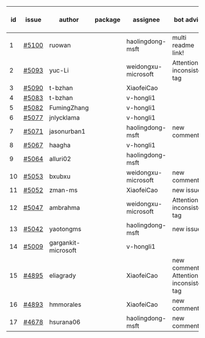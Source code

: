 | id | issue | author | package | assignee | bot advice | created date of issue | target release date | date from target |
| ------ | ------ | ------ | ------ | ------ | ------ | ------ | ------ | :-----: |
| 1 | [#5100](https://github.com/Azure/sdk-release-request/issues/5100) | ruowan |  | haolingdong-msft | multi readme link! | 04-01 | 04-26 |  |
| 2 | [#5093](https://github.com/Azure/sdk-release-request/issues/5093) | yuc-Li |  | weidongxu-microsoft | Attention to inconsistent tag | 03-29 | 04-26 |  |
| 3 | [#5090](https://github.com/Azure/sdk-release-request/issues/5090) | t-bzhan |  | XiaofeiCao |  | 03-27 | 04-26 |  |
| 4 | [#5083](https://github.com/Azure/sdk-release-request/issues/5083) | t-bzhan |  | v-hongli1 |  | 03-27 |  | 0 |
| 5 | [#5082](https://github.com/Azure/sdk-release-request/issues/5082) | FumingZhang |  | v-hongli1 |  | 03-25 |  | 0 |
| 6 | [#5077](https://github.com/Azure/sdk-release-request/issues/5077) | jnlycklama |  | v-hongli1 |  | 03-22 |  | 0 |
| 7 | [#5071](https://github.com/Azure/sdk-release-request/issues/5071) | jasonurban1 |  | haolingdong-msft | new comment. | 03-22 | 04-26 |  |
| 8 | [#5067](https://github.com/Azure/sdk-release-request/issues/5067) | haagha |  | v-hongli1 |  | 03-21 |  | 0 |
| 9 | [#5064](https://github.com/Azure/sdk-release-request/issues/5064) | alluri02 |  | haolingdong-msft |  | 03-20 | 04-26 |  |
| 10 | [#5053](https://github.com/Azure/sdk-release-request/issues/5053) | bxubxu |  | weidongxu-microsoft | new comment. | 03-18 | 04-26 |  |
| 11 | [#5052](https://github.com/Azure/sdk-release-request/issues/5052) | zman-ms |  | XiaofeiCao | new issue. | 03-15 | 04-26 |  |
| 12 | [#5047](https://github.com/Azure/sdk-release-request/issues/5047) | ambrahma |  | weidongxu-microsoft | Attention to inconsistent tag | 03-15 | 04-26 |  |
| 13 | [#5042](https://github.com/Azure/sdk-release-request/issues/5042) | yaotongms |  | haolingdong-msft | new issue. | 03-13 | 04-26 |  |
| 14 | [#5009](https://github.com/Azure/sdk-release-request/issues/5009) | gargankit-microsoft |  | v-hongli1 |  | 02-28 |  | 0 |
| 15 | [#4895](https://github.com/Azure/sdk-release-request/issues/4895) | eliagrady |  | XiaofeiCao | new comment. Attention to inconsistent tag | 01-18 | 03-22 |  |
| 16 | [#4893](https://github.com/Azure/sdk-release-request/issues/4893) | hmmorales |  | XiaofeiCao | new comment. | 01-16 | 03-22 |  |
| 17 | [#4678](https://github.com/Azure/sdk-release-request/issues/4678) | hsurana06 |  | haolingdong-msft | new comment. | 10-23 | 03-22 |  |
